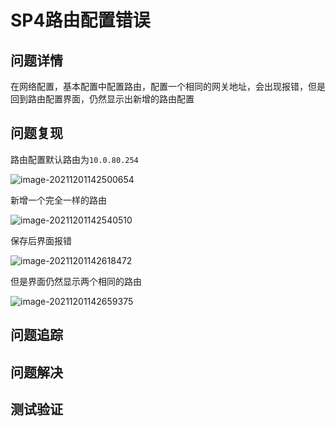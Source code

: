 # SP4路由配置错误

## 问题详情

在网络配置，基本配置中配置路由，配置一个相同的网关地址，会出现报错，但是回到路由配置界面，仍然显示出新增的路由配置

## 问题复现

路由配置默认路由为`10.0.80.254`

![image-20211201142500654](C:\Users\admin\AppData\Roaming\Typora\typora-user-images\image-20211201142500654.png)

新增一个完全一样的路由

![image-20211201142540510](C:\Users\admin\AppData\Roaming\Typora\typora-user-images\image-20211201142540510.png)

保存后界面报错

![image-20211201142618472](C:\Users\admin\AppData\Roaming\Typora\typora-user-images\image-20211201142618472.png)

但是界面仍然显示两个相同的路由

![image-20211201142659375](C:\Users\admin\AppData\Roaming\Typora\typora-user-images\image-20211201142659375.png)

## 问题追踪

## 问题解决

## 测试验证